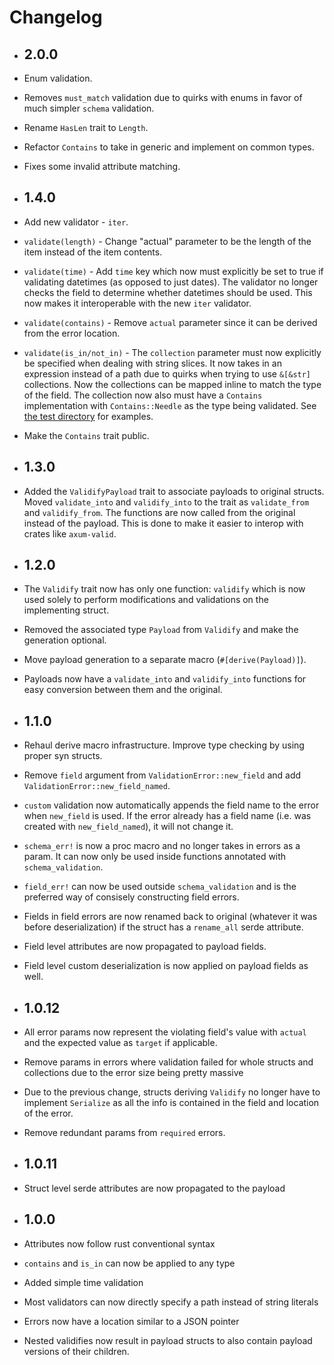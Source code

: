 # Changelog

- ## 2.0.0

- Enum validation.
- Removes `must_match` validation due to quirks with enums in favor of much simpler `schema` validation.
- Rename `HasLen` trait to `Length`.
- Refactor `Contains` to take in generic and implement on common types.
- Fixes some invalid attribute matching.

- ## 1.4.0

- Add new validator - `iter`.
- `validate(length)` - Change "actual" parameter to be the length of the item instead of the item contents.
- `validate(time)` - Add `time` key which now must explicitly be set to true if validating datetimes (as opposed to just dates). The validator no longer
  checks the field to determine whether datetimes should be used. This now makes it interoperable with the new `iter` validator.
- `validate(contains)` - Remove `actual` parameter since it can be derived from the error location.
- `validate(is_in/not_in)` - The `collection` parameter must now explicitly be specified when dealing with string slices.
  It now takes in an expression instead of a path due to quirks when trying to use `&[&str]` collections.
  Now the collections can be mapped inline to match the type of the field.
  The collection now also must have a `Contains` implementation with `Contains::Needle` as the type being validated.
  See [the test directory](./derive_tests/lib.rs) for examples.
- Make the `Contains` trait public.

- ## 1.3.0

- Added the `ValidifyPayload` trait to associate payloads to original structs. Moved
  `validate_into` and `validify_into` to the trait as `validate_from` and `validify_from`.
  The functions are now called from the original instead of the payload.
  This is done to make it easier to interop with crates like `axum-valid`.

- ## 1.2.0

- The `Validify` trait now has only one function: `validify` which is now used
  solely to perform modifications and validations on the implementing struct.
- Removed the associated type `Payload` from `Validify` and make the generation optional.
- Move payload generation to a separate macro (`#[derive(Payload)]`).
- Payloads now have a `validate_into` and `validify_into` functions for easy conversion
  between them and the original.

- ## 1.1.0

- Rehaul derive macro infrastructure. Improve type checking by using proper syn structs.
- Remove `field` argument from `ValidationError::new_field` and add `ValidationError::new_field_named`.
- `custom` validation now automatically appends the field name to the error when `new_field` is used. If the error
  already has a field name (i.e. was created with `new_field_named`), it will not change it.
- `schema_err!` is now a proc macro and no longer takes in errors as a param. It can now only be used inside functions
  annotated with `schema_validation`.
- `field_err!` can now be used outside `schema_validation` and is the preferred way of consisely constructing field errors.
- Fields in field errors are now renamed back to original (whatever it was before deserialization) if the struct has a `rename_all` serde attribute.
- Field level attributes are now propagated to payload fields.
- Field level custom deserialization is now applied on payload fields as well.

- ## 1.0.12

- All error params now represent the violating field's value with `actual` and the expected value as `target` if applicable.
- Remove params in errors where validation failed for whole structs and collections due to the error size being pretty massive
- Due to the previous change, structs deriving `Validify` no longer have to implement `Serialize` as all the info is contained in the field and location of the error.
- Remove redundant params from `required` errors.

- ## 1.0.11

- Struct level serde attributes are now propagated to the payload

- ## 1.0.0

- Attributes now follow rust conventional syntax
- `contains` and `is_in` can now be applied to any type
- Added simple time validation
- Most validators can now directly specify a path instead of string literals
- Errors now have a location similar to a JSON pointer
- Nested validifies now result in payload structs to also contain payload versions of their children.
